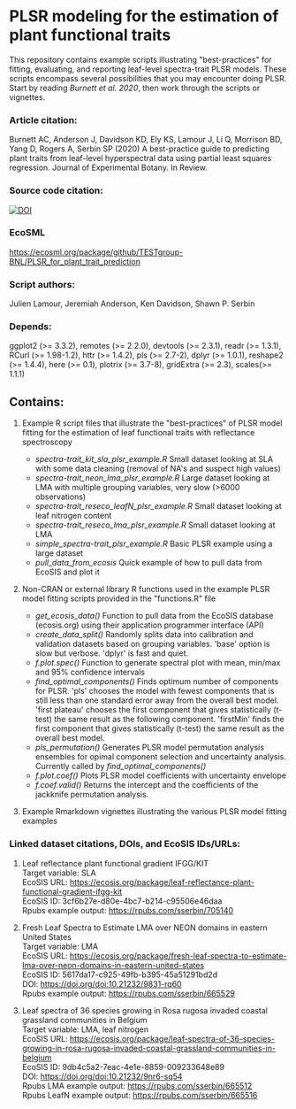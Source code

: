 # PLSR modeling for the estimation of plant functional traits
This repository contains example scripts illustrating "best-practices" for fitting, evaluating, and reporting leaf-level spectra-trait PLSR models. These scripts encompass several possibilities that you may encounter doing PLSR. Start by reading *Burnett et al. 2020*, then work through the scripts or vignettes.

### Article citation:
Burnett AC, Anderson J, Davidson KD, Ely KS, Lamour J, Li Q, Morrison BD, Yang D, Rogers A, Serbin SP (2020) A best-practice guide to predicting plant traits from leaf-level hyperspectral data using partial least squares regression. Journal of Experimental Botany. In Review.

### Source code citation:
[![DOI](https://zenodo.org/badge/222699149.svg)](https://zenodo.org/badge/latestdoi/222699149)

### EcoSML
https://ecosml.org/package/github/TESTgroup-BNL/PLSR_for_plant_trait_prediction

### Script authors:
Julien Lamour, Jeremiah Anderson, Ken Davidson, Shawn P. Serbin

### Depends: 
ggplot2 (>= 3.3.2), remotes (>= 2.2.0), devtools (>= 2.3.1), readr (>= 1.3.1), RCurl (>= 1.98-1.2), httr (>= 1.4.2), pls (>= 2.7-2), dplyr (>= 1.0.1), reshape2 (>= 1.4.4), here (>= 0.1), plotrix (>= 3.7-8), gridExtra (>= 2.3), scales(>= 1.1.1)

## Contains:
1. Example R script files that illustrate the "best-practices" of PLSR model fitting for the estimation of leaf functional traits with reflectance spectroscopy
    * _spectra-trait_kit_sla_plsr_example.R_ Small dataset looking at SLA with some data cleaning (removal of NA's and suspect high values)
    * _spectra-trait_neon_lma_plsr_example.R_ Large dataset looking at LMA with multiple grouping variables, very slow (>6000 observations)
    * _spectra-trait_reseco_leafN_plsr_example.R_ Small dataset looking at leaf nitrogen content
    * _spectra-trait_reseco_lma_plsr_example.R_ Small dataset looking at LMA
    * _simple_spectra-trait_plsr_example.R_ Basic PLSR example using a large dataset
    * _pull_data_from_ecosis_ Quick example of how to pull data from EcoSIS and plot it

2. Non-CRAN or external library R functions used in the example PLSR model fitting scripts provided in the "functions.R" file
    * _get_ecosis_data()_ Function to pull data from the EcoSIS database (ecosis.org) using their application programmer interface (API)
    * _create_data_split()_ Randomly splits data into calibration and validation datasets based on grouping variables.  'base' option is slow but verbose.  'dplyr' is fast and quiet.
    * _f.plot.spec()_ Function to generate spectral plot with mean, min/max and 95% confidence intervals
    * _find_optimal_components()_ Finds optimum number of components for PLSR.  'pls' chooses the model with fewest components that is still less than one standard error away from the overall best model. 'first plateau' chooses the first component that gives statistically (t-test) the same result as the following component.  'firstMin' finds the first component that gives statistically (t-test) the same result as the overall best model.
    * _pls_permutation()_ Generates PLSR model permutation analysis ensembles for opimal component selection and uncertainty analysis.  Currently called by _find_optimal_components()_
    * _f.plot.coef()_ Plots PLSR model coefficients with uncertainty envelope
    * _f.coef.valid()_ Returns the intercept and the coefficients of the jackknife permutation analysis.
  
3. Example Rmarkdown vignettes illustrating the various PLSR model fitting examples

### Linked dataset citations, DOIs, and EcoSIS IDs/URLs: <br>
1) Leaf reflectance plant functional gradient IFGG/KIT <br>
Target variable: SLA <br>
EcoSIS URL: https://ecosis.org/package/leaf-reflectance-plant-functional-gradient-ifgg-kit <br>
EcoSIS ID: 3cf6b27e-d80e-4bc7-b214-c95506e46daa <br>
Rpubs example output: https://rpubs.com/sserbin/705140

2) Fresh Leaf Spectra to Estimate LMA over NEON domains in eastern United States <br>
Target variable: LMA <br>
EcoSIS URL: https://ecosis.org/package/fresh-leaf-spectra-to-estimate-lma-over-neon-domains-in-eastern-united-states <br>
EcoSIS ID: 5617da17-c925-49fb-b395-45a51291bd2d <br>
DOI: https://doi.org/doi:10.21232/9831-rq60 <br>
Rpubs example output: https://rpubs.com/sserbin/665529

3) Leaf spectra of 36 species growing in Rosa rugosa invaded coastal grassland communities in Belgium <br>
Target variable: LMA, leaf nitrogen <br>
EcoSIS URL: https://ecosis.org/package/leaf-spectra-of-36-species-growing-in-rosa-rugosa-invaded-coastal-grassland-communities-in-belgium <br>
EcoSIS ID: 9db4c5a2-7eac-4e1e-8859-009233648e89 <br>
DOI: https://doi.org/doi:10.21232/9nr6-sq54 <br>
Rpubs LMA example output: https://rpubs.com/sserbin/665512 <br>
Rpubs LeafN example output: https://rpubs.com/sserbin/665516


